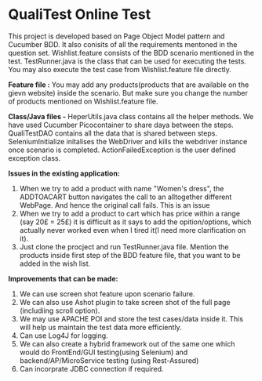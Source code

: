 # QualiTest Online Test

This project is developed based on Page Object Model pattern and Cucumber BDD. It also conisits of all the requirements mentoned in the question set.
Wishlist.feature consists of the BDD scenario mentioned in the test.
TestRunner.java is the class that can be used for executing the tests. You may also execute the test case from Wishlist.feature file directly.

**Feature file :**
You may add any products(products that are available on the gievn website) inside the scenario. But make sure you change the number of products
mentioned on Wishlist.feature file.

**Class/Java files -** 
HeperUtils.java class contains all the helper methods.
We have used Cucumber Picocontainer to share daya between the steps.
QualiTestDAO contains all the data that is shared between steps.
SeleniumInitialize initalises the WebDriver and kills the webdriver instance once scenario is completed.
ActionFailedException is the user defined exception class.

**Issues in the existing application:**
1. When we try to add a product with name "Women's dress", the ADDTOACART button navigates the call to an alltogether different WebPage. And hence the original call fails. This is an issue
2. When we try to add a product to cart which has price within a range (say 20£ = 25£) it is difficult as it says to add the opition/options, which actually never worked even when I tired it(I need more clarification on it).
3. Just clone the procject and run TestRunner.java file. Mention the products inside first step of the BDD feature file, that you want to be added in the wish list.

**Improvements that can be made:**
1. We can use screen shot feature upon scenario failure.
2. We can also use Ashot plugin to take screen shot of the full page (includiing scroll option).
3. We may use APACHE POI and store the test cases/data inside it. This will help us maintain the test data more efficiently.
4. Can use Log4J for logging.
5. We can also create a hybrid framework out of the same one which would do FrontEnd/GUI testing(using Selenium) 
and backend/AP/MicroService testing (using Rest-Assured)
6. Can incorprate JDBC connection if required.





